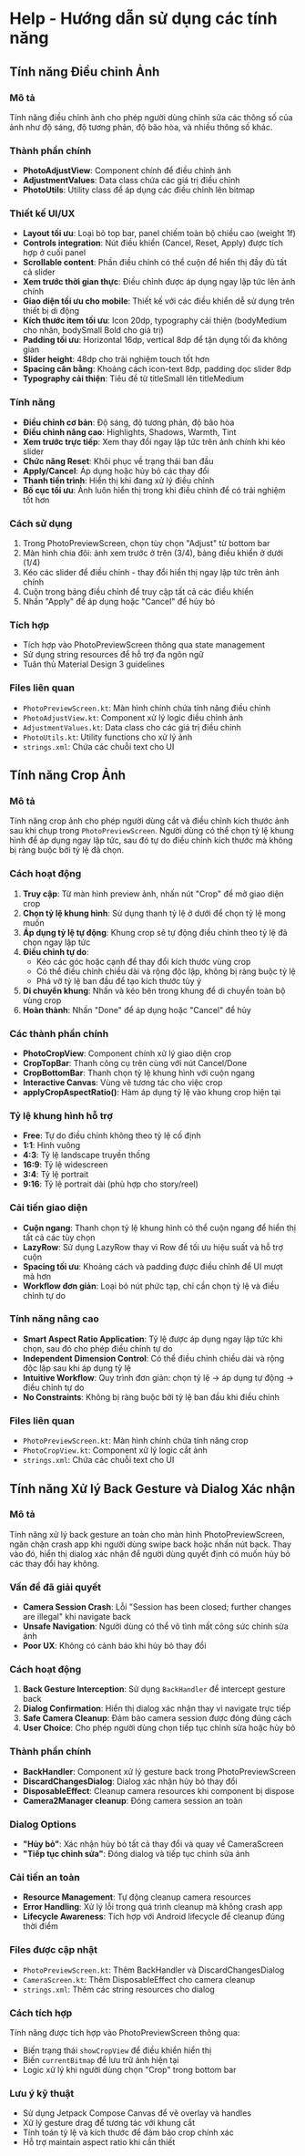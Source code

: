 # Help - Hướng dẫn sử dụng các tính năng

## Tính năng Điều chỉnh Ảnh

### Mô tả
Tính năng điều chỉnh ảnh cho phép người dùng chỉnh sửa các thông số của ảnh như độ sáng, độ tương phản, độ bão hòa, và nhiều thông số khác.

### Thành phần chính
- **PhotoAdjustView**: Component chính để điều chỉnh ảnh
- **AdjustmentValues**: Data class chứa các giá trị điều chỉnh
- **PhotoUtils**: Utility class để áp dụng các điều chỉnh lên bitmap

### Thiết kế UI/UX
- **Layout tối ưu**: Loại bỏ top bar, panel chiếm toàn bộ chiều cao (weight 1f)
- **Controls integration**: Nút điều khiển (Cancel, Reset, Apply) được tích hợp ở cuối panel
- **Scrollable content**: Phần điều chỉnh có thể cuộn để hiển thị đầy đủ tất cả slider
- **Xem trước thời gian thực**: Điều chỉnh được áp dụng ngay lập tức lên ảnh chính
- **Giao diện tối ưu cho mobile**: Thiết kế với các điều khiển dễ sử dụng trên thiết bị di động
- **Kích thước item tối ưu**: Icon 20dp, typography cải thiện (bodyMedium cho nhãn, bodySmall Bold cho giá trị)
- **Padding tối ưu**: Horizontal 16dp, vertical 8dp để tận dụng tối đa không gian
- **Slider height**: 48dp cho trải nghiệm touch tốt hơn
- **Spacing cân bằng**: Khoảng cách icon-text 8dp, padding dọc slider 8dp
- **Typography cải thiện**: Tiêu đề từ titleSmall lên titleMedium

### Tính năng
- **Điều chỉnh cơ bản**: Độ sáng, độ tương phản, độ bão hòa
- **Điều chỉnh nâng cao**: Highlights, Shadows, Warmth, Tint
- **Xem trước trực tiếp**: Xem thay đổi ngay lập tức trên ảnh chính khi kéo slider
- **Chức năng Reset**: Khôi phục về trạng thái ban đầu
- **Apply/Cancel**: Áp dụng hoặc hủy bỏ các thay đổi
- **Thanh tiến trình**: Hiển thị khi đang xử lý điều chỉnh
- **Bố cục tối ưu**: Ảnh luôn hiển thị trong khi điều chỉnh để có trải nghiệm tốt hơn

### Cách sử dụng
1. Trong PhotoPreviewScreen, chọn tùy chọn "Adjust" từ bottom bar
2. Màn hình chia đôi: ảnh xem trước ở trên (3/4), bảng điều khiển ở dưới (1/4)
3. Kéo các slider để điều chỉnh - thay đổi hiển thị ngay lập tức trên ảnh chính
4. Cuộn trong bảng điều chỉnh để truy cập tất cả các điều khiển
5. Nhấn "Apply" để áp dụng hoặc "Cancel" để hủy bỏ

### Tích hợp
- Tích hợp vào PhotoPreviewScreen thông qua state management
- Sử dụng string resources để hỗ trợ đa ngôn ngữ
- Tuân thủ Material Design 3 guidelines

### Files liên quan
- `PhotoPreviewScreen.kt`: Màn hình chính chứa tính năng điều chỉnh
- `PhotoAdjustView.kt`: Component xử lý logic điều chỉnh ảnh
- `AdjustmentValues.kt`: Data class cho các giá trị điều chỉnh
- `PhotoUtils.kt`: Utility functions cho xử lý ảnh
- `strings.xml`: Chứa các chuỗi text cho UI

## Tính năng Crop Ảnh

### Mô tả
Tính năng crop ảnh cho phép người dùng cắt và điều chỉnh kích thước ảnh sau khi chụp trong `PhotoPreviewScreen`. Người dùng có thể chọn tỷ lệ khung hình để áp dụng ngay lập tức, sau đó tự do điều chỉnh kích thước mà không bị ràng buộc bởi tỷ lệ đã chọn.

### Cách hoạt động
1. **Truy cập**: Từ màn hình preview ảnh, nhấn nút "Crop" để mở giao diện crop
2. **Chọn tỷ lệ khung hình**: Sử dụng thanh tỷ lệ ở dưới để chọn tỷ lệ mong muốn
3. **Áp dụng tỷ lệ tự động**: Khung crop sẽ tự động điều chỉnh theo tỷ lệ đã chọn ngay lập tức
4. **Điều chỉnh tự do**: 
   - Kéo các góc hoặc cạnh để thay đổi kích thước vùng crop
   - Có thể điều chỉnh chiều dài và rộng độc lập, không bị ràng buộc tỷ lệ
   - Phá vỡ tỷ lệ ban đầu để tạo kích thước tùy ý
5. **Di chuyển khung**: Nhấn và kéo bên trong khung để di chuyển toàn bộ vùng crop
6. **Hoàn thành**: Nhấn "Done" để áp dụng hoặc "Cancel" để hủy

### Các thành phần chính
- **PhotoCropView**: Component chính xử lý giao diện crop
- **CropTopBar**: Thanh công cụ trên cùng với nút Cancel/Done
- **CropBottomBar**: Thanh chọn tỷ lệ khung hình với cuộn ngang
- **Interactive Canvas**: Vùng vẽ tương tác cho việc crop
- **applyCropAspectRatio()**: Hàm áp dụng tỷ lệ vào khung crop hiện tại

### Tỷ lệ khung hình hỗ trợ
- **Free**: Tự do điều chỉnh không theo tỷ lệ cố định
- **1:1**: Hình vuông
- **4:3**: Tỷ lệ landscape truyền thống
- **16:9**: Tỷ lệ widescreen
- **3:4**: Tỷ lệ portrait
- **9:16**: Tỷ lệ portrait dài (phù hợp cho story/reel)

### Cải tiến giao diện
- **Cuộn ngang**: Thanh chọn tỷ lệ khung hình có thể cuộn ngang để hiển thị tất cả các tùy chọn
- **LazyRow**: Sử dụng LazyRow thay vì Row để tối ưu hiệu suất và hỗ trợ cuộn
- **Spacing tối ưu**: Khoảng cách và padding được điều chỉnh để UI mượt mà hơn
- **Workflow đơn giản**: Loại bỏ nút phức tạp, chỉ cần chọn tỷ lệ và điều chỉnh tự do

### Tính năng nâng cao
- **Smart Aspect Ratio Application**: Tỷ lệ được áp dụng ngay lập tức khi chọn, sau đó cho phép điều chỉnh tự do
- **Independent Dimension Control**: Có thể điều chỉnh chiều dài và rộng độc lập sau khi áp dụng tỷ lệ
- **Intuitive Workflow**: Quy trình đơn giản: chọn tỷ lệ → áp dụng tự động → điều chỉnh tự do
- **No Constraints**: Không bị ràng buộc bởi tỷ lệ ban đầu khi điều chỉnh

### Files liên quan
- `PhotoPreviewScreen.kt`: Màn hình chính chứa tính năng crop
- `PhotoCropView.kt`: Component xử lý logic cắt ảnh
- `strings.xml`: Chứa các chuỗi text cho UI

## Tính năng Xử lý Back Gesture và Dialog Xác nhận

### Mô tả
Tính năng xử lý back gesture an toàn cho màn hình PhotoPreviewScreen, ngăn chặn crash app khi người dùng swipe back hoặc nhấn nút back. Thay vào đó, hiển thị dialog xác nhận để người dùng quyết định có muốn hủy bỏ các thay đổi hay không.

### Vấn đề đã giải quyết
- **Camera Session Crash**: Lỗi "Session has been closed; further changes are illegal" khi navigate back
- **Unsafe Navigation**: Người dùng có thể vô tình mất công sức chỉnh sửa ảnh
- **Poor UX**: Không có cảnh báo khi hủy bỏ thay đổi

### Cách hoạt động
1. **Back Gesture Interception**: Sử dụng `BackHandler` để intercept gesture back
2. **Dialog Confirmation**: Hiển thị dialog xác nhận thay vì navigate trực tiếp
3. **Safe Camera Cleanup**: Đảm bảo camera session được đóng đúng cách
4. **User Choice**: Cho phép người dùng chọn tiếp tục chỉnh sửa hoặc hủy bỏ

### Thành phần chính
- **BackHandler**: Component xử lý gesture back trong PhotoPreviewScreen
- **DiscardChangesDialog**: Dialog xác nhận hủy bỏ thay đổi
- **DisposableEffect**: Cleanup camera resources khi component bị dispose
- **Camera2Manager cleanup**: Đóng camera session an toàn

### Dialog Options
- **"Hủy bỏ"**: Xác nhận hủy bỏ tất cả thay đổi và quay về CameraScreen
- **"Tiếp tục chỉnh sửa"**: Đóng dialog và tiếp tục chỉnh sửa ảnh

### Cải tiến an toàn
- **Resource Management**: Tự động cleanup camera resources
- **Error Handling**: Xử lý lỗi trong quá trình cleanup mà không crash app
- **Lifecycle Awareness**: Tích hợp với Android lifecycle để cleanup đúng thời điểm

### Files được cập nhật
- `PhotoPreviewScreen.kt`: Thêm BackHandler và DiscardChangesDialog
- `CameraScreen.kt`: Thêm DisposableEffect cho camera cleanup
- `strings.xml`: Thêm các string resources cho dialog

### Cách tích hợp
Tính năng được tích hợp vào PhotoPreviewScreen thông qua:
- Biến trạng thái `showCropView` để điều khiển hiển thị
- Biến `currentBitmap` để lưu trữ ảnh hiện tại
- Logic xử lý khi người dùng chọn "Crop" trong bottom bar

### Lưu ý kỹ thuật
- Sử dụng Jetpack Compose Canvas để vẽ overlay và handles
- Xử lý gesture drag để tương tác với khung cắt
- Tính toán tỷ lệ và kích thước để đảm bảo crop chính xác
- Hỗ trợ maintain aspect ratio khi cần thiết